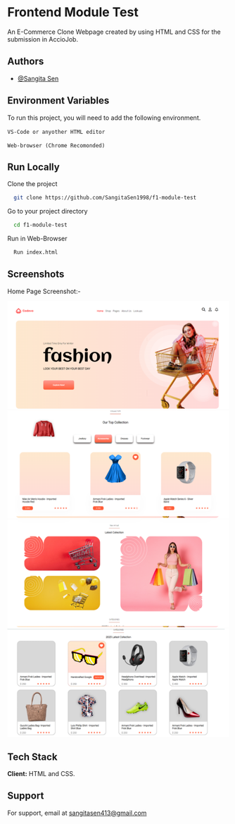 
# Frontend Module Test

An E-Commerce Clone Webpage created by using HTML and CSS for the submission in AccioJob.


## Authors

- [@Sangita Sen](https://github.com/SangitaSen1998)


## Environment Variables

To run this project, you will need to add the following environment.

`VS-Code or anyother HTML editor`

`Web-browser (Chrome Recomonded)`

## Run Locally

Clone the project

```bash
  git clone https://github.com/SangitaSen1998/f1-module-test
```

Go to your project directory

```bash
  cd f1-module-test
```
Run in Web-Browser

```bash
  Run index.html
```

## Screenshots

Home Page Screenshot:-

![App Screenshot](https://github.com/PST09/Frontened-1-Mod-Test/blob/main/images/s1.png)
![App Screenshot](https://github.com/PST09/Frontened-1-Mod-Test/blob/main/images/s2.png)
![App Screenshot](https://github.com/PST09/Frontened-1-Mod-Test/blob/main/images/s3.png)
![App Screenshot](https://github.com/PST09/Frontened-1-Mod-Test/blob/main/images/s4.png)




## Tech Stack

**Client:** HTML and CSS.

## Support

For support, email at sangitasen413@gmail.com
